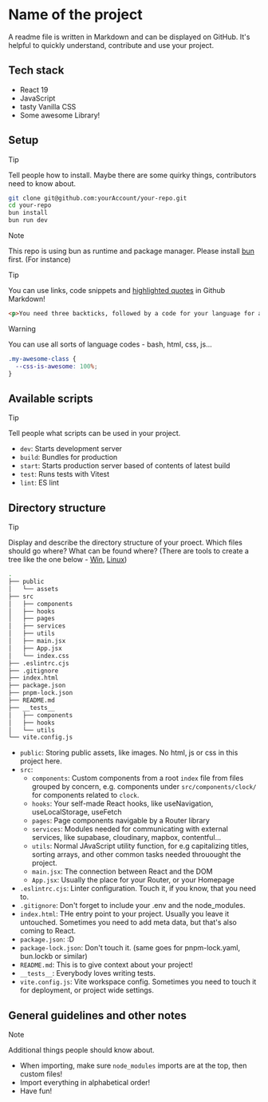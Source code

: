 # Name of the project

A readme file is written in Markdown and can be displayed on GitHub. It's helpful to quickly understand, contribute and use your project.

## Tech stack

- React 19
- JavaScript
- tasty Vanilla CSS
- Some awesome Library!

## Setup

> [!TIP]
> Tell people how to install. Maybe there are some quirky things, contributors need to know about.

```bash
git clone git@github.com:yourAccount/your-repo.git
cd your-repo
bun install
bun run dev
```

> [!NOTE]
> This repo is using bun as runtime and package manager. Please install [bun](https://bun.sh/docs/installation) first. (For instance)

> [!TIP]
> You can use links, code snippets and [highlighted quotes](https://github.com/orgs/community/discussions/16925) in Github Markdown!

```html
<p>You need three backticks, followed by a code for your language for a snippet</p>
```

> [!WARNING]
> You can use all sorts of language codes - bash, html, css, js...

```css
.my-awesome-class {
  --css-is-awesome: 100%;
}
```

## Available scripts

> [!TIP]
> Tell people what scripts can be used in your project.

- `dev`: Starts development server
- `build`: Bundles for production
- `start`: Starts production server based of contents of latest build
- `test`: Runs tests with Vitest
- `lint`: ES lint

## Directory structure

> [!TIP]
> Display and describe the directory structure of your proect. Which files should go where? What can be found where?
> (There are tools to create a tree like the one below - [Win](https://marketplace.visualstudio.com/items?itemName=jmkrivocapich.drawfolderstructure), [Linux](https://gist.github.com/whoisryosuke/813186b07e6c9e4d23593041827a6530))

```bash
.
├── public
│   └── assets
├── src
│   ├── components
│   ├── hooks
│   ├── pages
│   ├── services
│   ├── utils
│   ├── main.jsx
│   ├── App.jsx
│   └── index.css
├── .eslintrc.cjs
├── .gitignore
├── index.html
├── package.json
├── pnpm-lock.json
├── README.md
├── __tests__
│   ├── components
│   ├── hooks
│   └── utils
└── vite.config.js
```

- `public`: Storing public assets, like images. No html, js or css in this project here.
- `src`:
  - `components`: Custom components from a root `index` file from files grouped by concern, e.g. components under `src/components/clock/` for components related to `clock`.
  - `hooks`: Your self-made React hooks, like useNavigation, useLocalStorage, useFetch
  - `pages`: Page components navigable by a Router library
  - `services`: Modules needed for communicating with external services, like supabase, cloudinary, mapbox, contentful...
  - `utils`: Normal JAvaScript utility function, for e.g capitalizing titles, sorting arrays, and other common tasks needed throuought the project.
  - `main.jsx`: The connection between React and the DOM
  - `App.jsx`: Usually the place for your Router, or your Homepage
- `.eslintrc.cjs`: Linter configuration. Touch it, if you know, that you need to.
- `.gitignore`: Don't forget to include your .env and the node_modules.
- `index.html`: THe entry point to your project. Usually you leave it untouched. Sometimes you need to add meta data, but that's also coming to React.
- `package.json`: :D
- `package-lock.json`: Don't touch it. (same goes for pnpm-lock.yaml, bun.lockb or similar)
- `README.md`: This is to give context about your project!
- `__tests__`: Everybody loves writing tests.
- `vite.config.js`: Vite workspace config. Sometimes you need to touch it for deployment, or project wide settings.

## General guidelines and other notes

> [!NOTE]
> Additional things people should know about.

- When importing, make sure `node_modules` imports are at the top, then custom files!
- Import everything in alphabetical order!
- Have fun!
